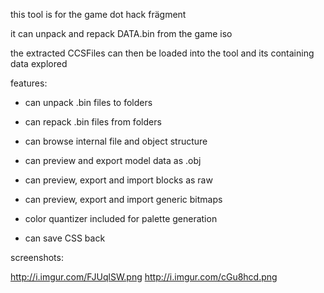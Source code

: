 ﻿this tool is for the game dot hack frägment

it can unpack and repack DATA.bin from the game iso

the extracted CCSFiles can then be loaded into the tool and its containing data explored


features:

- can unpack .bin files to folders

- can repack .bin files from folders

- can browse internal file and object structure

- can preview and export model data as .obj

- can preview, export and import blocks as raw

- can preview, export and import generic bitmaps

- color quantizer included for palette generation

- can save CSS back


screenshots: 

http://i.imgur.com/FJUqlSW.png
http://i.imgur.com/cGu8hcd.png
